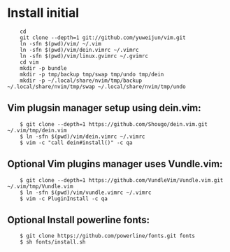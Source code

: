# Install initial

```
    cd
    git clone --depth=1 git://github.com/yuweijun/vim.git
    ln -sfn $(pwd)/vim/ ~/.vim
    ln -sfn $(pwd)/vim/dein.vimrc ~/.vimrc
    ln -sfn $(pwd)/vim/linux.gvimrc ~/.gvimrc
    cd vim
    mkdir -p bundle
    mkdir -p tmp/backup tmp/swap tmp/undo tmp/dein
    mkdir -p ~/.local/share/nvim/tmp/backup ~/.local/share/nvim/tmp/swap ~/.local/share/nvim/tmp/undo
```

## Vim plugsin manager setup using dein.vim:

```
    $ git clone --depth=1 https://github.com/Shougo/dein.vim.git ~/.vim/tmp/dein.vim
    $ ln -sfn $(pwd)/vim/dein.vimrc ~/.vimrc
    $ vim -c "call dein#install()" -c qa

```

## Optional Vim plugins manager uses Vundle.vim:

```
    $ git clone --depth=1 https://github.com/VundleVim/Vundle.vim.git ~/.vim/tmp/Vundle.vim
    $ ln -sfn $(pwd)/vim/vundle.vimrc ~/.vimrc
    $ vim -c PluginInstall -c qa
```

## Optional Install powerline fonts:

```
    $ git clone https://github.com/powerline/fonts.git fonts
    $ sh fonts/install.sh
```

